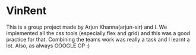 # VinRent
This is a group project made by Arjun Khanna(arjun-sir) and I. We implemented all the css tools (especially flex and grid) and this was a good practice for that.
Combining the teams work was really a task and I learnt a lot.
Also, as always GOOGLE OP :)
